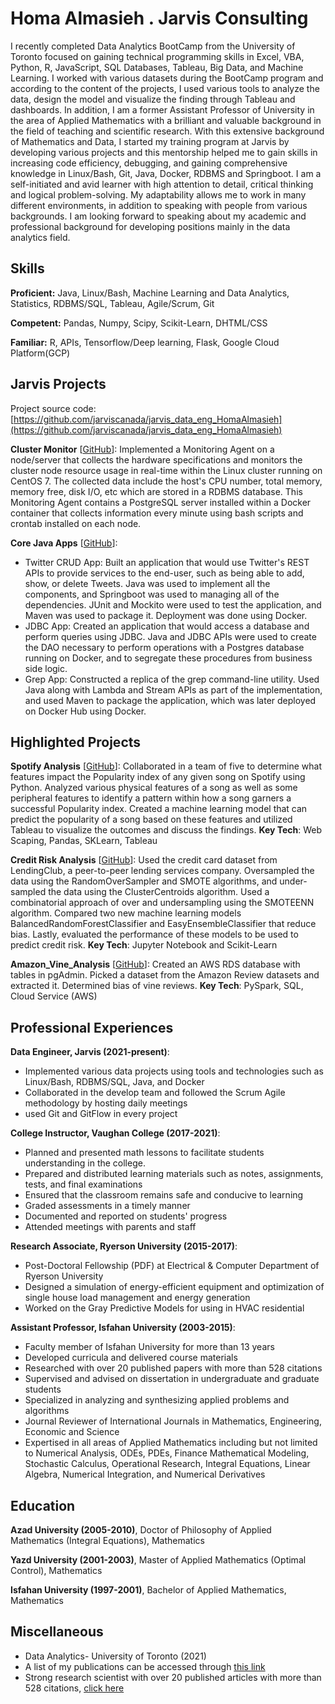 # Homa Almasieh . Jarvis Consulting


I recently completed Data Analytics BootCamp from the University of Toronto focused on gaining technical programming skills in Excel, VBA, Python, R, JavaScript, SQL Databases, Tableau, Big Data, and Machine Learning. I worked with various datasets during the BootCamp program and according to the content of the projects, I used various tools to analyze the data, design the model and visualize the finding through Tableau and dashboards. In addition, I am a former Assistant Professor of University in the area of Applied Mathematics with a brilliant and valuable background in the field of teaching and scientific research. With this extensive background of Mathematics and Data, I started  my training program at Jarvis by developing various projects and this mentorship helped me to gain skills in increasing code efficiency, debugging, and gaining comprehensive knowledge in Linux/Bash, Git, Java, Docker, RDBMS and Springboot. I am a self-initiated and avid learner with high attention to detail, critical thinking and logical problem-solving. My adaptability allows me to work in many different environments, in addition to speaking with people from various backgrounds. I am looking forward to speaking about my academic and professional background for developing positions mainly in the data analytics field.


## Skills

**Proficient:** Java, Linux/Bash, Machine Learning and Data Analytics, Statistics, RDBMS/SQL, Tableau, Agile/Scrum, Git

**Competent:** Pandas, Numpy, Scipy, Scikit-Learn, DHTML/CSS

**Familiar:** R, APIs, Tensorflow/Deep learning, Flask, Google Cloud Platform(GCP)

## Jarvis Projects

Project source code: [https://github.com/jarviscanada/jarvis_data_eng_HomaAlmasieh](https://github.com/jarviscanada/jarvis_data_eng_HomaAlmasieh)


**Cluster Monitor** [[GitHub](https://github.com/jarviscanada/jarvis_data_eng_HomaAlmasieh/tree/master/linux_sql)]: Implemented a Monitoring Agent on a node/server that collects the hardware specifications and monitors the cluster node resource usage in real-time within the Linux cluster running on CentOS 7. The collected data include the host's CPU number, total memory, memory free, disk I/O, etc which are stored in a RDBMS database. This Monitoring Agent contains a PostgreSQL server installed within a Docker container that collects information every minute using bash scripts and crontab installed on each node.

**Core Java Apps** [[GitHub](https://github.com/jarviscanada/jarvis_data_eng_HomaAlmasieh/tree/master/core_java)]:


- Twitter CRUD App: Built an application that would use Twitter's REST APIs to provide services to the end-user, such as being able to add, show, or delete Tweets. Java was used to implement all the components, and Springboot was used to managing all of the dependencies. JUnit and Mockito were used to test the application, and Maven was used to package it. Deployment was done using Docker.
- JDBC App: Created an application that would access a database and perform queries using JDBC. Java and JDBC APIs were used to create the DAO necessary to perform operations with a Postgres database running on Docker, and to segregate these procedures from business side logic.
- Grep App: Constructed a replica of the grep command-line utility. Used Java along with Lambda and Stream APIs as part of the implementation, and used Maven to package the application, which was later deployed on Docker Hub using Docker.
      

## Highlighted Projects
**Spotify Analysis** [[GitHub](https://github.com/halmasieh/Spotify_Analysis)]: Collaborated in a team 
of five to determine what features impact the Popularity index of any given song on Spotify using 
Python. Analyzed various physical features of a song as well as some peripheral features 
to identify a pattern within how a song garners a successful Popularity index. Created a 
machine learning model that can predict the popularity of a song based on these features 
and utilized Tableau to visualize the outcomes and discuss the findings. **Key Tech**: Web Scaping, Pandas, SKLearn, Tableau



**Credit Risk Analysis** [[GitHub](https://github.com/halmasieh/Credit_Risk_Analysis)]: Used the credit 
card dataset from LendingClub, a peer-to-peer lending services company. Oversampled the data 
using the RandomOverSampler and SMOTE algorithms, and under-sampled the data using the ClusterCentroids 
algorithm. Used a combinatorial approach of over and undersampling using the SMOTEENN 
algorithm. Compared two new machine learning models BalancedRandomForestClassifier 
and EasyEnsembleClassifier that reduce bias. Lastly, evaluated 
the performance of these models to be used to predict credit risk. **Key Tech**: Jupyter Notebook and Scikit-Learn

**Amazon_Vine_Analysis** [[GitHub](https://github.com/halmasieh/Amazon_Vine_Analysis)]:  Created an AWS RDS database with tables in pgAdmin. Picked a dataset from the Amazon Review datasets and extracted it. Determined bias of vine reviews. **Key Tech**: PySpark, SQL, Cloud Service (AWS)


## Professional Experiences


**Data Engineer, Jarvis (2021-present)**:
- Implemented various data projects using tools and technologies such as Linux/Bash, RDBMS/SQL, Java, and Docker
- Collaborated in the develop team and followed the Scrum Agile methodology by hosting daily meetings
- used Git and GitFlow in every project

**College Instructor, Vaughan College (2017-2021)**:
- Planned and presented math lessons to facilitate students understanding in the college.
- Prepared and distributed learning materials such as notes, assignments, tests, and final examinations
- Ensured that the classroom remains safe and conducive to learning
- Graded assessments in a timely manner
- Documented and reported on students' progress
- Attended meetings with parents and staff

**Research Associate, Ryerson University (2015-2017)**:
- Post-Doctoral Fellowship (PDF) at Electrical & Computer Department of Ryerson University
- Designed a simulation of energy-efficient equipment and optimization of single house load management and energy generation
- Worked on the Gray Predictive Models for using in HVAC residential

**Assistant Professor, Isfahan University (2003-2015)**:
- Faculty member of Isfahan University for more than 13 years
- Developed curricula and delivered course materials
- Researched with over 20 published papers with more than 528 citations
- Supervised and advised on dissertation in undergraduate and graduate students
- Specialized in analyzing and synthesizing applied problems and algorithms
- Journal Reviewer of International Journals in Mathematics, Engineering, Economic and Science
- Expertised in all areas of Applied Mathematics including but not limited to Numerical Analysis,  ODEs, PDEs, Finance Mathematical Modeling, Stochastic Calculus, Operational Research, Integral Equations, Linear Algebra, Numerical Integration, and Numerical Derivatives



## Education
**Azad University (2005-2010)**, Doctor of Philosophy of Applied Mathematics (Integral Equations), Mathematics

**Yazd University (2001-2003)**, Master of Applied Mathematics (Optimal Control), Mathematics

**Isfahan University (1997-2001)**, Bachelor of Applied Mathematics, Mathematics


## Miscellaneous
- Data Analytics- University of Toronto (2021)
- A list of my publications can be accessed through [this link](https://github.com/halmasieh/Publications)
- Strong research scientist with over 20 published articles with more than 528 citations, [click here](https://scholar.google.ca/citations?hl=en&user=D5P5et4AAAAJ)
